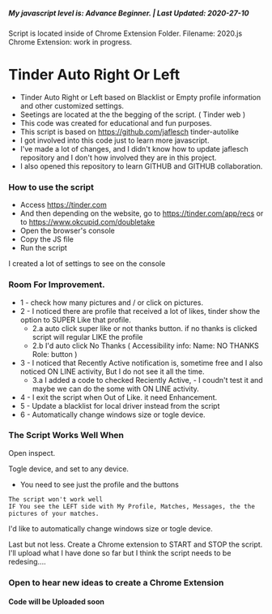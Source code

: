##### My javascript level is: Advance Beginner. | Last Updated: 2020-27-10  
Script is located inside of Chrome Extension Folder. 
Filename: 2020.js 
Chrome Extension: work in progress.
# Tinder Auto Right Or Left
* Tinder Auto Right or Left based on Blacklist or Empty profile information and other customized settings.  
* Seetings are located at the the begging of the script.  ( Tinder web )
* This code was created for educational and fun purposes.
* This script is based on https://github.com/jaflesch tinder-autolike 
* I got involved into this code just to learn more javascript.
* I've made a lot of changes, and I didn't know how to update jaflesch repository and I don't how involved they are in this project.
* I also opened this repository to learn GITHUB and GITHUB collaboration. 

### How to use the script
* Access https://tinder.com
* And then depending on the website, go to https://tinder.com/app/recs or to https://www.okcupid.com/doubletake
* Open the browser's console
* Copy the JS file
* Run the script

I created a lot of settings to see on the console 

### Room For Improvement.

* 1 - check how many pictures and / or click on pictures.
* 2 - I noticed there are profile that received a lot of likes, tinder show the option to SUPER Like that profile. 
  * 2.a auto click super like or not thanks button. if no thanks is clicked script will regular LIKE the profile
  * 2.b I'd auto click No Thanks  ( Accessibility info:  Name:  NO THANKS  Role: button )
* 3 - I noticed that Recently Active notification is, sometime free and I also noticed ON LINE activity, But I do not see it all the time. 
  * 3.a I added a code to checked Reciently Active, - I coudn't test it and maybe we can do the some with ON LINE activity. 
* 4 - I exit the script when Out of Like. it need Enhancement. 
* 5 - Update a blacklist for local driver instead from the script 
* 6 - Automatically change windows size or togle device.


### The Script Works Well When

Open inspect.

Togle device, and set to any device.

* You need to see just the profile and the buttons
```
The script won't work well 
IF You see the LEFT side with My Profile, Matches, Messages, the the pictures of your matches.
```
I'd like to automatically change windows size or togle device.

Last but not less. Create a Chrome extension to START and STOP the script. I'll upload what I have done so far
but I think the script needs to be redesing.... 
### Open to hear new ideas to create a Chrome Extension


#### Code will be Uploaded soon
